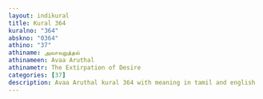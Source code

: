 ```yaml
---
layout: indikural
title: Kural 364
kuralno: "364"
abskno: "0364"
athino: "37"
athiname: அவாவறுத்தல்
athinameen: Avaa Aruthal
athinametr: The Extirpation of Desire
categories: [37]
description: Avaa Aruthal kural 364 with meaning in tamil and english 
---
```


